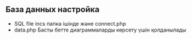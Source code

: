 ## База данных настройка
* SQL file incs папка ішінде  және connect.php
* data.php Басты бетте диаграммаларды көрсету үшін қолданылады 

